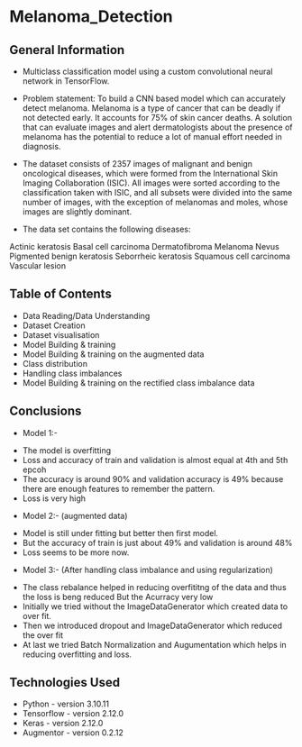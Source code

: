 # Melanoma_Detection

## General Information
- Multiclass classification model using a custom convolutional neural network in TensorFlow. 

- Problem statement: To build a CNN based model which can accurately detect melanoma. Melanoma is a type of cancer that can be deadly if not detected early. It accounts for 75% of skin cancer deaths. A solution that can evaluate images and alert dermatologists about the presence of melanoma has the potential to reduce a lot of manual effort needed in diagnosis.
- The dataset consists of 2357 images of malignant and benign oncological diseases, which were formed from the International Skin Imaging Collaboration (ISIC). All images were sorted according to the classification taken with ISIC, and all subsets were divided into the same number of images, with the exception of melanomas and moles, whose images are slightly dominant.
- The data set contains the following diseases:

Actinic keratosis
Basal cell carcinoma
Dermatofibroma
Melanoma
Nevus
Pigmented benign keratosis
Seborrheic keratosis
Squamous cell carcinoma
Vascular lesion

## Table of Contents
* Data Reading/Data Understanding
* Dataset Creation
* Dataset visualisation
* Model Building & training
* Model Building & training on the augmented data
* Class distribution
* Handling class imbalances
* Model Building & training on the rectified class imbalance data

## Conclusions
* Model 1:-
- The model is overfitting
- Loss and accuracy of train and validation is almost equal at 4th and 5th epcoh
- The accuracy is around 90% and validation accuracy is 49% because there are enough features to remember the pattern.
- Loss is very high
* Model 2:- (augmented data)
- Model is still under fitting but better then first model.
- But the accuracy of train is just about 49% and validation is around 48%
- Loss seems to be more now.
* Model 3:- (After handling class imbalance and using regularization)
- The class rebalance helped in reducing overfititng of the data and thus the loss is beng reduced But the Acurracy very low
- Initially we tried without the ImageDataGenerator which created data to over fit.
- Then we introduced dropout and ImageDataGenerator which reduced the over fit
- At last we tried Batch Normalization and Augumentation which helps in reducing overfitting and loss.

<!-- You don't have to answer all the questions - just the ones relevant to your project. -->


## Technologies Used
- Python - version 3.10.11
- Tensorflow - version 2.12.0
- Keras - version 2.12.0
- Augmentor - version 0.2.12

<!-- As the libraries versions keep on changing, it is recommended to mention the version of library used in this project -->
